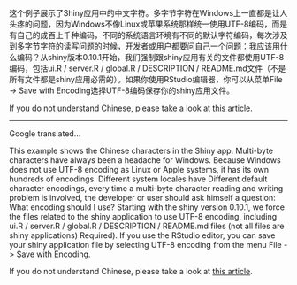 这个例子展示了Shiny应用中的中文字符。多字节字符在Windows上一直都是让人头疼的问题，因为Windows不像Linux或苹果系统那样统一使用UTF-8编码，而是有自己的成百上千种编码，不同的系统语言环境有不同的默认字符编码，每次涉及到多字节字符的读写问题的时候，开发者或用户都要问自己一个问题：我应该用什么编码？从shiny版本0.10.1开始，我们强制跟shiny应用有关的文件都使用UTF-8编码，包括ui.R / server.R / global.R / DESCRIPTION / README.md文件（不是所有文件都是shiny应用必需的）。如果你使用RStudio编辑器，你可以从菜单File -> Save with Encoding选择UTF-8编码保存你的shiny应用文件。

If you do not understand Chinese, please take a look at [this article](http://shiny.rstudio.com/articles/unicode.html).


---------------------------

Google translated...

This example shows the Chinese characters in the Shiny app. Multi-byte characters have always been a headache for Windows. Because Windows does not use UTF-8 encoding as Linux or Apple systems, it has its own hundreds of encodings. Different system locales have Different default character encodings, every time a multi-byte character reading and writing problem is involved, the developer or user should ask himself a question: What encoding should I use? Starting with the shiny version 0.10.1, we force the files related to the shiny application to use UTF-8 encoding, including ui.R / server.R / global.R / DESCRIPTION / README.md files (not all files are shiny applications) Required). If you use the RStudio editor, you can save your shiny application file by selecting UTF-8 encoding from the menu File -> Save with Encoding.

If you do not understand Chinese, please take a look at [this article](http://shiny.rstudio.com/articles/unicode.html).

